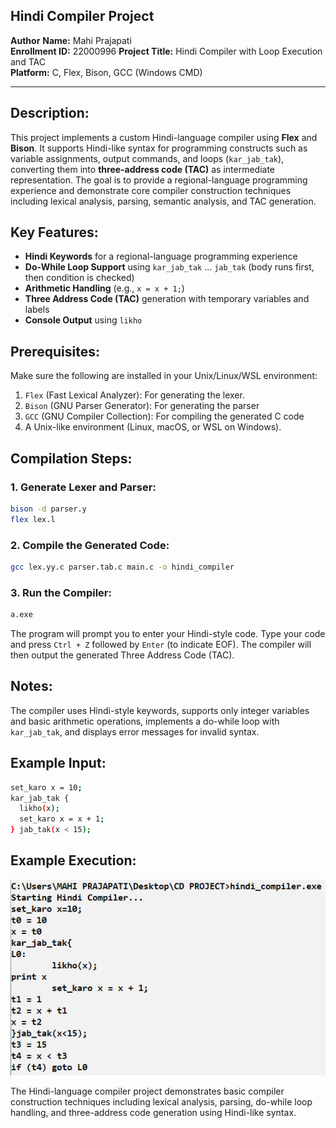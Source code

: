 ## **Hindi Compiler Project**

**Author**
**Name:** Mahi Prajapati  
**Enrollment ID:** 22000996 
**Project Title:** Hindi Compiler with Loop Execution and TAC  
**Platform:** C, Flex, Bison, GCC (Windows CMD)

---

## **Description:**

This project implements a custom Hindi-language compiler using **Flex** and **Bison**. It supports Hindi-like syntax for programming constructs such as variable assignments, output commands, and loops (`kar_jab_tak`), converting them into **three-address code (TAC)** as intermediate representation. The goal is to provide a regional-language programming experience and demonstrate core compiler construction techniques including lexical analysis, parsing, semantic analysis, and TAC generation.

## **Key Features:**

- **Hindi Keywords** for a regional-language programming experience
- **Do-While Loop Support** using `kar_jab_tak` ... `jab_tak` (body runs first, then condition is checked)
- **Arithmetic Handling** (e.g., `x = x + 1;`)
- **Three Address Code (TAC)** generation with temporary variables and labels
- **Console Output** using `likho`

## **Prerequisites:**

Make sure the following are installed in your Unix/Linux/WSL environment:

1. ```Flex``` (Fast Lexical Analyzer): For generating the lexer.
2. ```Bison``` (GNU Parser Generator): For generating the parser
3. ```GCC``` (GNU Compiler Collection): For compiling the generated C code
4. A Unix-like environment (Linux, macOS, or WSL on Windows).


## **Compilation Steps:**

### 1. Generate Lexer and Parser:

```bash
bison -d parser.y
flex lex.l
```

### 2. Compile the Generated Code:

```bash
gcc lex.yy.c parser.tab.c main.c -o hindi_compiler
```

### 3. Run the Compiler:

```bash
a.exe
```

The program will prompt you to enter your Hindi-style code. Type your code and press `Ctrl + Z` followed by `Enter` (to indicate EOF). The compiler will then output the generated Three Address Code (TAC).

## **Notes:**
The compiler uses Hindi-style keywords, supports only integer variables and basic arithmetic operations, implements a do-while loop with `kar_jab_tak`, and displays error messages for invalid syntax.

## **Example Input:**

```bash
set_karo x = 10;
kar_jab_tak {
  likho(x);
  set_karo x = x + 1;
} jab_tak(x < 15);
```

## **Example Execution:**
![Output Screenshot](OUTPUT.png)

The Hindi-language compiler project demonstrates basic compiler construction techniques including lexical analysis, parsing, do-while loop handling, and three-address code generation using Hindi-like syntax.
